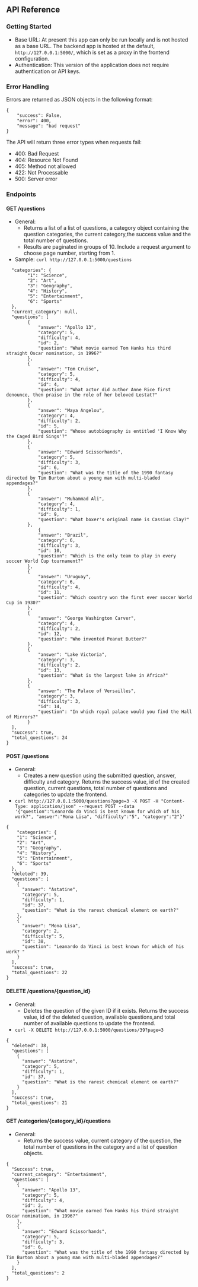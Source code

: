 ## API Reference

### Getting Started
- Base URL: At present this app can only be run locally and is not hosted as a base URL. The backend app is hosted at the default, `http://127.0.0.1:5000/`, which is set as a proxy in the frontend configuration. 
- Authentication: This version of the application does not require authentication or API keys. 

### Error Handling
Errors are returned as JSON objects in the following format:
```
{
    "success": False, 
    "error": 400,
    "message": "bad request"
}
```
The API will return three error types when requests fail:
- 400: Bad Request
- 404: Resource Not Found
- 405: Method not allowed
- 422: Not Processable 
- 500: Server error

### Endpoints 
#### GET /questions
- General:
    - Returns a list of a list of questions, a category object containing the question categories, the current category,the success value and the total number of questions.
    - Results are paginated in groups of 10. Include a request argument to choose page number, starting from 1. 
- Sample: `curl http://127.0.0.1:5000/questions`

``` {
  "categories": {
        "1": "Science",
        "2": "Art",
        "3": "Geography",
        "4": "History",
        "5": "Entertainment",
        "6": "Sports"
  },
  "current_category": null,
  "questions": [
        {
            "answer": "Apollo 13",
            "category": 5,
            "difficulty": 4,
            "id": 2,
            "question": "What movie earned Tom Hanks his third straight Oscar nomination, in 1996?"
        },
        {
            "answer": "Tom Cruise",
            "category": 5,
            "difficulty": 4,
            "id": 4,
            "question": "What actor did author Anne Rice first denounce, then praise in the role of her beloved Lestat?"
        },
        {
            "answer": "Maya Angelou",
            "category": 4,
            "difficulty": 2,
            "id": 5,
            "question": "Whose autobiography is entitled 'I Know Why the Caged Bird Sings'?"
        },
        {
            "answer": "Edward Scissorhands",
            "category": 5,
            "difficulty": 3,
            "id": 6,
            "question": "What was the title of the 1990 fantasy directed by Tim Burton about a young man with multi-bladed appendages?"
        },
        {
            "answer": "Muhammad Ali",
            "category": 4,
            "difficulty": 1,
            "id": 9,
            "question": "What boxer's original name is Cassius Clay?"
        },
            {
            "answer": "Brazil",
            "category": 6,
            "difficulty": 3,
            "id": 10,
            "question": "Which is the only team to play in every soccer World Cup tournament?"
        },
        {
            "answer": "Uruguay",
            "category": 6,
            "difficulty": 4,
            "id": 11,
            "question": "Which country won the first ever soccer World Cup in 1930?"
        },
        {
            "answer": "George Washington Carver",
            "category": 4,
            "difficulty": 2,
            "id": 12,
            "question": "Who invented Peanut Butter?"
        },
        {
            "answer": "Lake Victoria",
            "category": 3,
            "difficulty": 2,
            "id": 13,
            "question": "What is the largest lake in Africa?"
        },
        {
            "answer": "The Palace of Versailles",
            "category": 3,
            "difficulty": 3,
            "id": 14,
            "question": "In which royal palace would you find the Hall of Mirrors?"
        }
  ],
  "success": true,
  "total_questions": 24
}
```
#### POST /questions
- General:
    - Creates a new question using the submitted question, answer, difficulty and category. Returns the success value, id of the created question, current questions, total number of questions and categories to update the frontend. 
- `curl http://127.0.0.1:5000/questions?page=3 -X POST -H "Content-Type: application/json" --request POST --data '{"question":"Leanardo da Vinci is best known for which of his work?", "answer":"Mona Lisa", "difficulty":"5", "category":"2"}'`
```
{
    "categories": {
    "1": "Science",
    "2": "Art",
    "3": "Geography",
    "4": "History",
    "5": "Entertainment",
    "6": "Sports"
  },
  "deleted": 39,
  "questions": [
    {
      "answer": "Astatine",
      "category": 5,
      "difficulty": 1,
      "id": 37,
      "question": "What is the rarest chemical element on earth?"
    },
    {
      "answer": "Mona Lisa",
      "category": 2,
      "difficulty": 5,
      "id": 38,
      "question": "Leanardo da Vinci is best known for which of his work? "
    }
  ],
  "success": true,
  "total_questions": 22
}
```

#### DELETE /questions/{question_id}
- General:
    - Deletes the question of the given ID if it exists. Returns the success value,  id of the deleted question, available questions,and total number of available questions to update the frontend. 
- `curl -X DELETE http://127.0.0.1:5000/questions/39?page=3`
```
{
  "deleted": 38,
  "questions": [
    {
      "answer": "Astatine",
      "category": 5,
      "difficulty": 1,
      "id": 37,
      "question": "What is the rarest chemical element on earth?"
    }
  ],
  "success": true,
  "total_questions": 21
}
```

#### GET /categories/{category_id}/questions
-   General:
    - Returns the success value, current category of the question, the total number of questions in the category and a list of question objects.
```
{
  "Success": true,
  "current_category": "Entertainment",
  "questions": [
    {
      "answer": "Apollo 13",
      "category": 5,
      "difficulty": 4,
      "id": 2,
      "question": "What movie earned Tom Hanks his third straight Oscar nomination, in 1996?"
    },
    {
      "answer": "Edward Scissorhands",
      "category": 5,
      "difficulty": 3,
      "id": 6,
      "question": "What was the title of the 1990 fantasy directed by Tim Burton about a young man with multi-bladed appendages?"
    }
  ],
  "total_questions": 2
}
```

